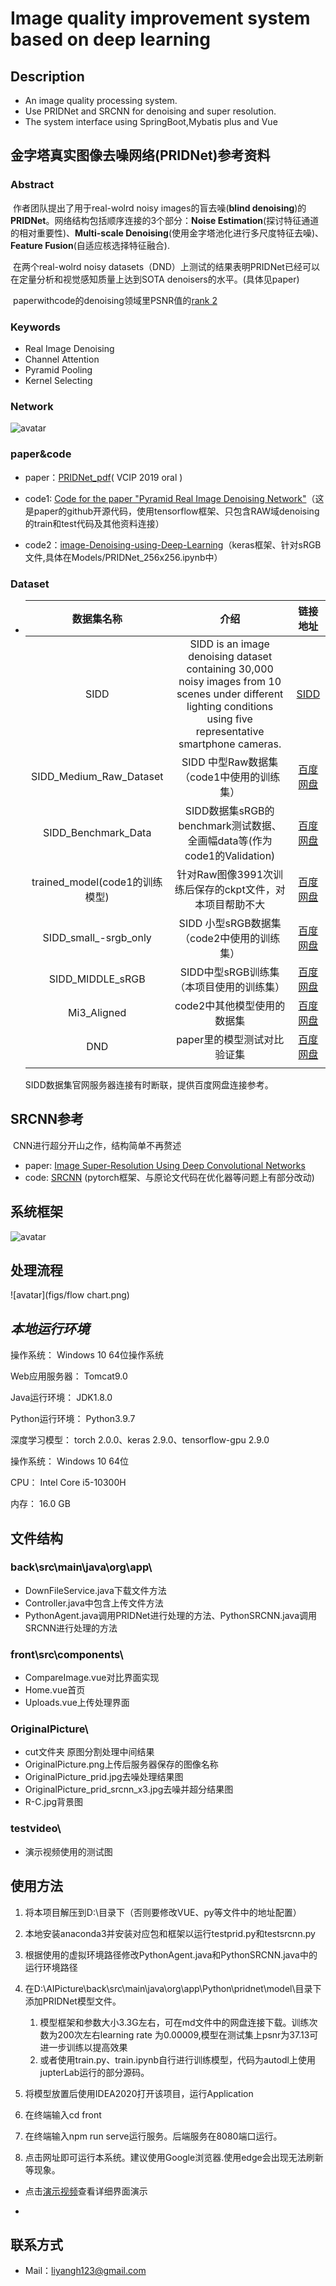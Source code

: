 # Image quality improvement system based on deep learning

## Description

- An image quality processing system.
- Use PRIDNet and SRCNN for denoising and super resolution.
- The system interface using SpringBoot,Mybatis plus and Vue 

## 金字塔真实图像去噪网络(PRIDNet)参考资料

### Abstract

​	作者团队提出了用于real-wolrd noisy images的盲去噪(**blind denoising**)的**PRIDNet**。网络结构包括顺序连接的3个部分：**Noise Estimation**(探讨特征通道的相对重要性)、**Multi-scale Denoising**(使用金字塔池化进行多尺度特征去噪)、**Feature Fusion**(自适应核选择特征融合).

​	在两个real-wolrd noisy datasets（DND）上测试的结果表明PRIDNet已经可以在定量分析和视觉感知质量上达到SOTA denoisers的水平。(具体见paper)

​	paperwithcode的denoising领域里PSNR值的[rank 2](https://paperswithcode.com/sota/color-image-denoising-on-darmstadt-noise) 

### Keywords

- Real Image Denoising
- Channel Attention
- Pyramid Pooling
- Kernel Selecting

### Network

![avatar](figs/net.jpg)

### paper&code

- paper：[PRIDNet_pdf](https://arxiv.org/pdf/1908.00273.pdf )( VCIP 2019 oral )

- code1: [Code for the paper "Pyramid Real Image Denoising Network"](https://github.com/491506870/PRIDNet)（这是paper的github开源代码，使用tensorflow框架、只包含RAW域denoising的train和test代码及其他资料连接）
- code2：[image-Denoising-using-Deep-Learning](https://github.com/chintan1995/Image-Denoising-using-Deep-Learning)（keras框架、针对sRGB文件,具体在Models/PRIDNet_256x256.ipynb中）

### Dataset 

- |           数据集名称           |                             介绍                             |                           链接地址                           |
  | :----------------------------: | :----------------------------------------------------------: | :----------------------------------------------------------: |
  |              SIDD              | SIDD is an image denoising dataset containing 30,000 noisy images from 10 scenes under different lighting conditions using five representative smartphone cameras. |  [SIDD](https://www.eecs.yorku.ca/~kamel/sidd/dataset.php)   |
  |    SIDD_Medium_Raw_Dataset     |          SIDD 中型Raw数据集（code1中使用的训练集）           | [百度网盘](https://pan.baidu.com/s/1-vVKv4zDT2WyevktUTZZlA?pwd=1234) |
  |      SIDD_Benchmark_Data       | SIDD数据集sRGB的benchmark测试数据、全画幅data等(作为code1的Validation) | [百度网盘](https://pan.baidu.com/s/1wSmReyzp2L9qfvPetde6ag?pwd=1234) |
  | trained_model(code1的训练模型) |   针对Raw图像3991次训练后保存的ckpt文件，对本项目帮助不大    | [百度网盘](https://pan.baidu.com/s/1YOhs3DDiFmx8CqUs4sbNSg)  |
  |     SIDD_small_-srgb_only      |          SIDD 小型sRGB数据集（code2中使用的训练集）          | [百度网盘](https://pan.baidu.com/s/1sAj3v6SY_Y3u-anMdcrt0Q?pwd=1234) |
  |        SIDD_MIDDLE_sRGB        |           SIDD中型sRGB训练集（本项目使用的训练集）           | [百度网盘](https://pan.baidu.com/s/1wSmReyzp2L9qfvPetde6ag?pwd=1234) |
  |          Mi3_Aligned           |                 code2中其他模型使用的数据集                  | [百度网盘](https://pan.baidu.com/s/1At5vRVAmUJP-iALXU9UFrQ?pwd=1234) |
  |              DND               |                 paper里的模型测试对比验证集                  |      [百度网盘](https://pan.baidu.com/s/1J2JLAumsuRtWWGkXHAdJOw?pwd=1234)                          |
  |                                |                                                              |                                                              |

  SIDD数据集官网服务器连接有时断联，提供百度网盘连接参考。

## SRCNN参考

​	CNN进行超分开山之作，结构简单不再赘述

- paper: [ Image Super-Resolution Using Deep Convolutional Networks ](https://arxiv.org/abs/1501.00092)
- code: [SRCNN](https://github.com/yjn870/SRCNN-pytorch) (pytorch框架、与原论文代码在优化器等问题上有部分改动)

## 系统框架

![avatar](figs/frame.png)

## 处理流程

![avatar](figs/flow chart.png)

## ***本地运行环境***

操作系统：			Windows 10 64位操作系统

Web应用服务器：	Tomcat9.0

Java运行环境：	JDK1.8.0

Python运行环境：	Python3.9.7

深度学习模型：	torch 2.0.0、keras 2.9.0、tensorflow-gpu 2.9.0

操作系统： Windows 10 64位

CPU：		Intel Core i5-10300H

内存：		16.0 GB

## 文件结构

### back\src\main\java\org\app\

- DownFileService.java下载文件方法
- Controller.java中包含上传文件方法
- PythonAgent.java调用PRIDNet进行处理的方法、PythonSRCNN.java调用SRCNN进行处理的方法

### front\src\components\

- CompareImage.vue对比界面实现
- Home.vue首页
- Uploads.vue上传处理界面

### OriginalPicture\

- cut文件夹 原图分割处理中间结果
- OriginalPicture.png上传后服务器保存的图像名称
- OriginalPicture_prid.jpg去噪处理结果图
- OriginalPicture_prid_srcnn_x3.jpg去噪并超分结果图
- R-C.jpg背景图

### testvideo\ 

- 演示视频使用的测试图

## 使用方法

1. 将本项目解压到D:\目录下（否则要修改VUE、py等文件中的地址配置）
2. 本地安装anaconda3并安装对应包和框架以运行testprid.py和testsrcnn.py
3. 根据使用的虚拟环境路径修改PythonAgent.java和PythonSRCNN.java中的运行环境路径
4. 在D:\AIPicture\back\src\main\java\org\app\Python\pridnet\model\目录下添加PRIDNet模型文件。
   1. 模型框架和参数大小3.3G左右，可在md文件中的网盘连接下载。训练次数为200次左右learning rate 为0.00009,模型在测试集上psnr为37.13可进一步训练以提高效果
   2. 或者使用train.py、train.ipynb自行进行训练模型，代码为autodl上使用jupterLab运行的部分源码。

5. 将模型放置后使用IDEA2020打开该项目，运行Application
6. 在终端输入cd front
7. 在终端输入npm run serve运行服务。后端服务在8080端口运行。
8. 点击网址即可运行本系统。建议使用Google浏览器.使用edge会出现无法刷新等现象。

- 点击[演示视频](https://pan.baidu.com/s/131E6841v322_PorAd3UKaw?pwd=1234)查看详细界面演示

- 

## 联系方式

- Mail：liyangh123@gmail.com
